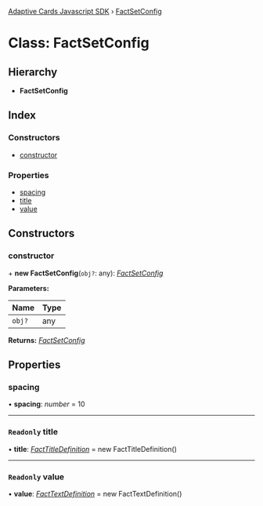 [Adaptive Cards Javascript SDK](../README.md) › [FactSetConfig](factsetconfig.md)

# Class: FactSetConfig

## Hierarchy

* **FactSetConfig**

## Index

### Constructors

* [constructor](factsetconfig.md#constructor)

### Properties

* [spacing](factsetconfig.md#spacing)
* [title](factsetconfig.md#readonly-title)
* [value](factsetconfig.md#readonly-value)

## Constructors

###  constructor

\+ **new FactSetConfig**(`obj?`: any): *[FactSetConfig](factsetconfig.md)*

**Parameters:**

Name | Type |
------ | ------ |
`obj?` | any |

**Returns:** *[FactSetConfig](factsetconfig.md)*

## Properties

###  spacing

• **spacing**: *number* = 10

___

### `Readonly` title

• **title**: *[FactTitleDefinition](facttitledefinition.md)* = new FactTitleDefinition()

___

### `Readonly` value

• **value**: *[FactTextDefinition](facttextdefinition.md)* = new FactTextDefinition()
